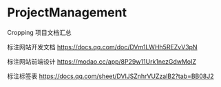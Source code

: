 # ProjectManagement
Cropping 项目文档汇总

标注网站开发文档
https://docs.qq.com/doc/DVm1LWHh5REZvV3pN

标注网站前端设计
https://modao.cc/app/8P29w11Urk1nezGdwMoIZ

标注标签表
https://docs.qq.com/sheet/DVlJSZnhrVUZzalB2?tab=BB08J2
